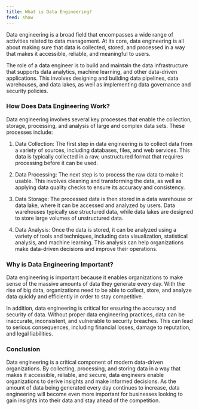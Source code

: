 ```yaml
---
title: What is Data Engineering?
feed: show
---
```

Data engineering is a broad field that encompasses a wide range of activities related to data management. At its core, data engineering is all about making sure that data is collected, stored, and processed in a way that makes it accessible, reliable, and meaningful to users.

The role of a data engineer is to build and maintain the data infrastructure that supports data analytics, machine learning, and other data-driven applications. This involves designing and building data pipelines, data warehouses, and data lakes, as well as implementing data governance and security policies.

### How Does Data Engineering Work?

Data engineering involves several key processes that enable the collection, storage, processing, and analysis of large and complex data sets. These processes include:

1.  Data Collection: The first step in data engineering is to collect data from a variety of sources, including databases, files, and web services. This data is typically collected in a raw, unstructured format that requires processing before it can be used.
    
2.  Data Processing: The next step is to process the raw data to make it usable. This involves cleaning and transforming the data, as well as applying data quality checks to ensure its accuracy and consistency.
    
3.  Data Storage: The processed data is then stored in a data warehouse or data lake, where it can be accessed and analyzed by users. Data warehouses typically use structured data, while data lakes are designed to store large volumes of unstructured data.
    
4.  Data Analysis: Once the data is stored, it can be analyzed using a variety of tools and techniques, including data visualization, statistical analysis, and machine learning. This analysis can help organizations make data-driven decisions and improve their operations.
    

### Why is Data Engineering Important?

Data engineering is important because it enables organizations to make sense of the massive amounts of data they generate every day. With the rise of big data, organizations need to be able to collect, store, and analyze data quickly and efficiently in order to stay competitive.

In addition, data engineering is critical for ensuring the accuracy and security of data. Without proper data engineering practices, data can be inaccurate, inconsistent, and vulnerable to security breaches. This can lead to serious consequences, including financial losses, damage to reputation, and legal liabilities.

### Conclusion

Data engineering is a critical component of modern data-driven organizations. By collecting, processing, and storing data in a way that makes it accessible, reliable, and secure, data engineers enable organizations to derive insights and make informed decisions. As the amount of data being generated every day continues to increase, data engineering will become even more important for businesses looking to gain insights into their data and stay ahead of the competition.
